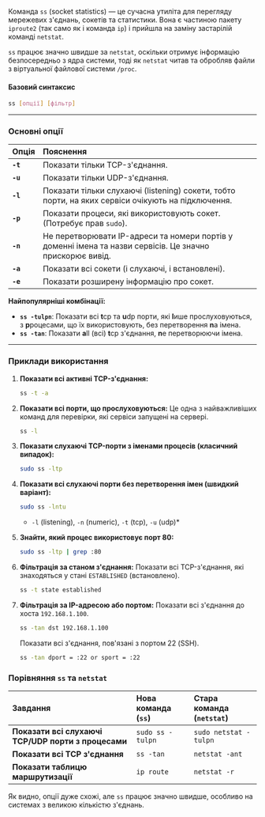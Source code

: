 Команда `ss` (socket statistics) — це сучасна утиліта для перегляду мережевих з'єднань, сокетів та статистики. Вона є частиною пакету `iproute2` (так само як і команда `ip`) і прийшла на заміну застарілій команді `netstat`.

`ss` працює значно швидше за `netstat`, оскільки отримує інформацію безпосередньо з ядра системи, тоді як `netstat` читав та обробляв файли з віртуальної файлової системи `/proc`.

#### **Базовий синтаксис**

```bash
ss [опції] [фільтр]
```

--- 

### **Основні опції**

| Опція | Пояснення |
| :--- | :--- |
| **`-t`** | Показати тільки TCP-з'єднання. |
| **`-u`** | Показати тільки UDP-з'єднання. |
| **`-l`** | Показати тільки слухаючі (listening) сокети, тобто порти, на яких сервіси очікують на підключення. |
| **`-p`** | Показати процеси, які використовують сокет. (Потребує прав `sudo`). |
| **`-n`** | Не перетворювати IP-адреси та номери портів у доменні імена та назви сервісів. Це значно прискорює вивід. |
| **`-a`** | Показати всі сокети (і слухаючі, і встановлені). |
| **`-e`** | Показати розширену інформацію про сокет. |

**Найпопулярніші комбінації:**
*   **`ss -tulpn`**: Показати всі **t**cp та **u**dp порти, які **l**ише прослуховуються, з **p**роцесами, що їх використовують, без перетворення **n**а імена.
*   **`ss -tan`**: Показати **a**ll (всі) **t**cp з'єднання, **n**е перетворюючи імена.

--- 

### **Приклади використання**

1.  **Показати всі активні TCP-з'єднання:**
    ```bash
    ss -t -a
    ```

2.  **Показати всі порти, що прослуховуються:**
    Це одна з найважливіших команд для перевірки, які сервіси запущені на сервері.
    ```bash
    ss -l
    ```

3.  **Показати слухаючі TCP-порти з іменами процесів (класичний випадок):**
    ```bash
    sudo ss -ltp
    ```

4.  **Показати всі слухаючі порти без перетворення імен (швидкий варіант):**
    ```bash
    sudo ss -lntu
    ```
    * `-l` (listening), `-n` (numeric), `-t` (tcp), `-u` (udp)*

5.  **Знайти, який процес використовує порт 80:**
    ```bash
    sudo ss -ltp | grep :80
    ```

6.  **Фільтрація за станом з'єднання:**
    Показати всі TCP-з'єднання, які знаходяться у стані `ESTABLISHED` (встановлено).
    ```bash
    ss -t state established
    ```

7.  **Фільтрація за IP-адресою або портом:**
    Показати всі з'єднання до хоста `192.168.1.100`.
    ```bash
    ss -tan dst 192.168.1.100
    ```
    Показати всі з'єднання, пов'язані з портом 22 (SSH).
    ```bash
    ss -tan dport = :22 or sport = :22
    ```

### **Порівняння `ss` та `netstat`**

| Завдання | Нова команда (`ss`) | Стара команда (`netstat`) |
| :--- | :--- | :--- |
| **Показати всі слухаючі TCP/UDP порти з процесами** | `sudo ss -tulpn` | `sudo netstat -tulpn` |
| **Показати всі TCP з'єднання** | `ss -tan` | `netstat -ant` |
| **Показати таблицю маршрутизації** | `ip route` | `netstat -r` |

Як видно, опції дуже схожі, але `ss` працює значно швидше, особливо на системах з великою кількістю з'єднань.
